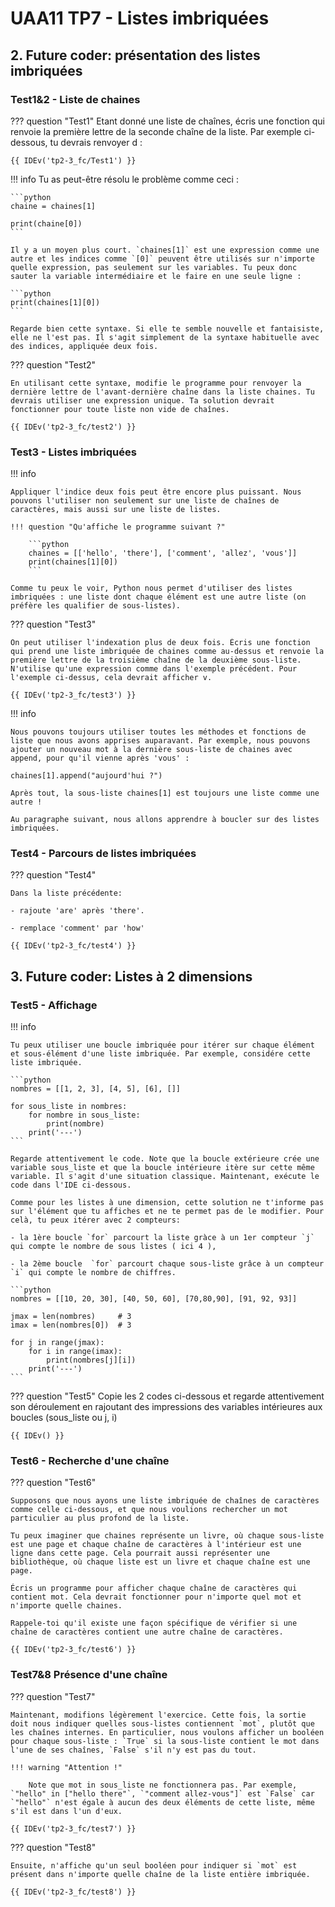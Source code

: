 # UAA11 TP7 - Listes imbriquées

## 2. Future coder: présentation des listes imbriquées

### **Test1&2 - Liste de chaines**

??? question "Test1"
    Etant donné une liste de chaînes, écris une fonction qui renvoie la première lettre de la seconde chaîne de la liste. Par exemple ci-dessous, tu devrais renvoyer d :
      
    {{ IDEv('tp2-3_fc/Test1') }}

!!! info
    Tu as peut-être résolu le problème comme ceci :

    ```python
    chaine = chaines[1]

    print(chaine[0])    
    ```

    Il y a un moyen plus court. `chaines[1]` est une expression comme une autre et les indices comme `[0]` peuvent être utilisés sur n'importe quelle expression, pas seulement sur les variables. Tu peux donc sauter la variable intermédiaire et le faire en une seule ligne :

    ```python
    print(chaines[1][0])
    ```

    Regarde bien cette syntaxe. Si elle te semble nouvelle et fantaisiste, elle ne l'est pas. Il s'agit simplement de la syntaxe habituelle avec des indices, appliquée deux fois.

??? question "Test2"

    En utilisant cette syntaxe, modifie le programme pour renvoyer la dernière lettre de l'avant-dernière chaîne dans la liste chaines. Tu devrais utiliser une expression unique. Ta solution devrait fonctionner pour toute liste non vide de chaînes. 

    {{ IDEv('tp2-3_fc/test2') }}

### **Test3 - Listes imbriquées**

!!! info

    Appliquer l'indice deux fois peut être encore plus puissant. Nous pouvons l'utiliser non seulement sur une liste de chaînes de caractères, mais aussi sur une liste de listes. 
    
    !!! question "Qu'affiche le programme suivant ?"

        ```python
        chaines = [['hello', 'there'], ['comment', 'allez', 'vous']]
        print(chaines[1][0])
        ```

    Comme tu peux le voir, Python nous permet d'utiliser des listes imbriquées : une liste dont chaque élément est une autre liste (on préfère les qualifier de sous-listes).

??? question "Test3"

    On peut utiliser l'indexation plus de deux fois. Écris une fonction qui prend une liste imbriquée de chaines comme au-dessus et renvoie la première lettre de la troisième chaîne de la deuxième sous-liste. N'utilise qu'une expression comme dans l'exemple précédent. Pour l'exemple ci-dessus, cela devrait afficher v.

    {{ IDEv('tp2-3_fc/test3') }}

!!! info

    Nous pouvons toujours utiliser toutes les méthodes et fonctions de liste que nous avons apprises auparavant. Par exemple, nous pouvons ajouter un nouveau mot à la dernière sous-liste de chaines avec append, pour qu'il vienne après 'vous' :

    chaines[1].append("aujourd'hui ?")

    Après tout, la sous-liste chaines[1] est toujours une liste comme une autre !

    Au paragraphe suivant, nous allons apprendre à boucler sur des listes imbriquées.

### **Test4 - Parcours de listes imbriquées**

??? question "Test4"
    
    Dans la liste précédente:

    - rajoute 'are' après 'there'.

    - remplace 'comment' par 'how'

    {{ IDEv('tp2-3_fc/test4') }}

## 3. Future coder: Listes à 2 dimensions

### **Test5 - Affichage**

!!! info

    Tu peux utiliser une boucle imbriquée pour itérer sur chaque élément et sous-élément d'une liste imbriquée. Par exemple, considére cette liste imbriquée.

    ```python
    nombres = [[1, 2, 3], [4, 5], [6], []]

    for sous_liste in nombres:
        for nombre in sous_liste:
            print(nombre)
        print('---')
    ```

    Regarde attentivement le code. Note que la boucle extérieure crée une variable sous_liste et que la boucle intérieure itère sur cette même variable. Il s'agit d'une situation classique. Maintenant, exécute le code dans l'IDE ci-dessous.

    Comme pour les listes à une dimension, cette solution ne t'informe pas sur l'élément que tu affiches et ne te permet pas de le modifier. Pour celà, tu peux itérer avec 2 compteurs:

    - la 1ère boucle `for` parcourt la liste gràce à un 1er compteur `j` qui compte le nombre de sous listes ( ici 4 ),

    - la 2ème boucle  `for` parcourt chaque sous-liste grâce à un compteur `i` qui compte le nombre de chiffres.

    ```python
    nombres = [[10, 20, 30], [40, 50, 60], [70,80,90], [91, 92, 93]]

    jmax = len(nombres)     # 3
    imax = len(nombres[0])  # 3

    for j in range(jmax):
        for i in range(imax):
            print(nombres[j][i])
        print('---')
    ```

??? question "Test5"
    Copie les 2 codes ci-dessous et regarde attentivement son déroulement en rajoutant des impressions des variables intérieures aux boucles (sous_liste ou  j, i)

    {{ IDEv() }}

### **Test6 - Recherche d'une chaîne**

??? question "Test6"

    Supposons que nous ayons une liste imbriquée de chaînes de caractères comme celle ci-dessous, et que nous voulions rechercher un mot particulier au plus profond de la liste.

    Tu peux imaginer que chaines représente un livre, où chaque sous-liste est une page et chaque chaîne de caractères à l'intérieur est une ligne dans cette page. Cela pourrait aussi représenter une bibliothèque, où chaque liste est un livre et chaque chaîne est une page.

    Écris un programme pour afficher chaque chaîne de caractères qui contient mot. Cela devrait fonctionner pour n'importe quel mot et n'importe quelle chaines.

    Rappele-toi qu'il existe une façon spécifique de vérifier si une chaîne de caractères contient une autre chaîne de caractères. 
    
    {{ IDEv('tp2-3_fc/test6') }}

### **Test7&8 Présence d'une chaîne**

??? question "Test7"

    Maintenant, modifions légèrement l'exercice. Cette fois, la sortie doit nous indiquer quelles sous-listes contiennent `mot`, plutôt que les chaînes internes. En particulier, nous voulons afficher un booléen pour chaque sous-liste : `True` si la sous-liste contient le mot dans l'une de ses chaînes, `False` s'il n'y est pas du tout.

    !!! warning "Attention !"
        
        Note que mot in sous_liste ne fonctionnera pas. Par exemple, `"hello" in ["hello there"`, `"comment allez-vous"]` est `False` car `"hello"` n'est égale à aucun des deux éléments de cette liste, même s'il est dans l'un d'eux.

    {{ IDEv('tp2-3_fc/test7') }}

??? question "Test8"

    Ensuite, n'affiche qu'un seul booléen pour indiquer si `mot` est présent dans n'importe quelle chaîne de la liste entière imbriquée. 

    {{ IDEv('tp2-3_fc/test8') }}
